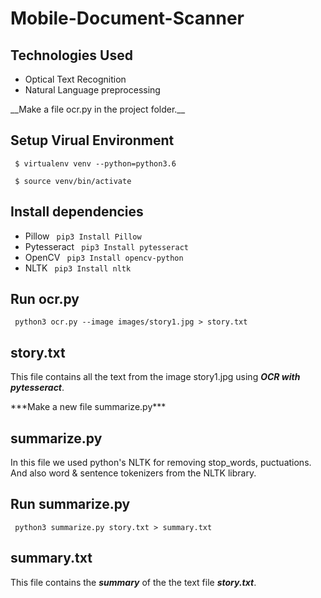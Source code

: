 # Mobile-Document-Scanner
## Technologies Used
- Optical Text Recognition
- Natural Language preprocessing
<p>__Make a file ocr.py in the project folder.__</p>

## Setup Virual Environment
<p><code> $ virtualenv venv --python=python3.6 </code></p>
<code> $ source venv/bin/activate </code>

## Install dependencies
- Pillow
<code> pip3 Install Pillow </code>
- Pytesseract
<code> pip3 Install pytesseract </code>
- OpenCV
<code> pip3 Install opencv-python </code>
- NLTK
<code> pip3 Install nltk </code>

## Run ocr.py
<code> python3 ocr.py --image images/story1.jpg > story.txt </code>

## story.txt
This file contains all the text from the image story1.jpg using ***OCR with pytesseract***.
<p>***Make a new file summarize.py***</p>

## summarize.py
In this file we used python's NLTK for removing stop_words, puctuations. And also word & sentence tokenizers from the NLTK library.   

## Run summarize.py
<code> python3 summarize.py story.txt > summary.txt </code>

## summary.txt
This file contains the ***summary*** of the the text file ***story.txt***.
